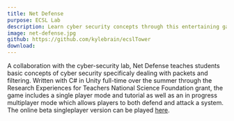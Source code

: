```yaml
---
title: Net Defense
purpose: ECSL Lab
description: Learn cyber security concepts through this entertaining game!
image: net-defense.jpg
github: https://github.com/kylebrain/ecslTower
download: 
---
```

A collaboration with the cyber-security lab, Net Defense teaches students basic concepts of cyber security specificaly dealing with packets and filtering. Written with C# in Unity full-time over the summer through the Research Experiences for Teachers National Science Foundation grant, the game includes a single player mode and tutorial as well as an in progress multiplayer mode which allows players to both defend and attack a system. The online beta singleplayer version can be played <a href="https://csint.unr.edu/NetDefense/netDefense.html" rel="noopener noreferrer" target="_blank">here</a>.